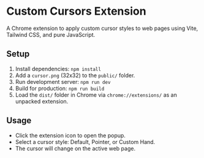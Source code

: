 # Custom Cursors Extension

A Chrome extension to apply custom cursor styles to web pages using Vite, Tailwind CSS, and pure JavaScript.

## Setup
1. Install dependencies: `npm install`
2. Add a `cursor.png` (32x32) to the `public/` folder.
3. Run development server: `npm run dev`
4. Build for production: `npm run build`
5. Load the `dist/` folder in Chrome via `chrome://extensions/` as an unpacked extension.

## Usage
- Click the extension icon to open the popup.
- Select a cursor style: Default, Pointer, or Custom Hand.
- The cursor will change on the active web page.
```# vite-chrome-extension-v3-template
